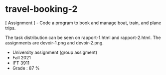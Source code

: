 # travel-booking-2

[ Assignment ] - Code a program to book and manage boat, train, and plane trips.

The task distribution can be seen on rapport-1.html and rapport-2.html. The assignments are devoir-1.png and devoir-2.png.

* University assignment (group assigment)
* Fall 2021
* IFT 3911
* Grade : 87 %
